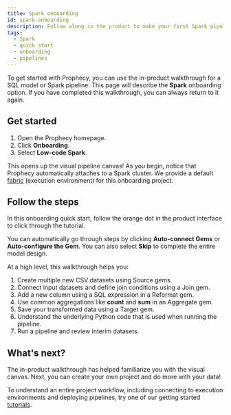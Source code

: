 ```yaml
---
title: Spark onboarding
id: spark-onboarding
description: Follow along in the product to make your first Spark pipeline
tags:
  - Spark
  - quick start
  - onboarding
  - pipelines
---
```


To get started with Prophecy, you can use the in-product walkthrough for a SQL model or Spark pipeline. This page will describe the **Spark** onboarding option. If you have completed this walkthrough, you can always return to it again.

## Get started

1. Open the Prophecy homepage.
1. Click **Onboarding**.
1. Select **Low-code Spark**.

This opens up the visual pipeline canvas! As you begin, notice that Prophecy automatically attaches to a Spark cluster. We provide a default [fabric](docs/get-started/concepts/fabrics/fabrics.md) (execution environment) for this onboarding project.

## Follow the steps

In this onboarding quick start, follow the orange dot in the product interface to click through the tutorial.

You can automatically go through steps by clicking **Auto-connect Gems** or **Auto-configure the Gem**. You can also select **Skip** to complete the entire model design.

At a high level, this walkthrough helps you:

1. Create multiple new CSV datasets using Source gems.
1. Connect input datasets and define join conditions using a Join gem.
1. Add a new column using a SQL expression in a Reformat gem.
1. Use common aggregations like **count** and **sum** in an Aggregate gem.
1. Save your transformed data using a Target gem.
1. Understand the underlying Python code that is used when running the pipeline.
1. Run a pipeline and review interim datasets.

## What's next?

The in-product walkthrough has helped familiarize you with the visual canvas. Next, you can create your own project and do more with your data!

To understand an entire project workflow, including connecting to execution environments and deploying pipelines, try one of our getting started [tutorials](docs/get-started/tutorials/tutorials.md).
